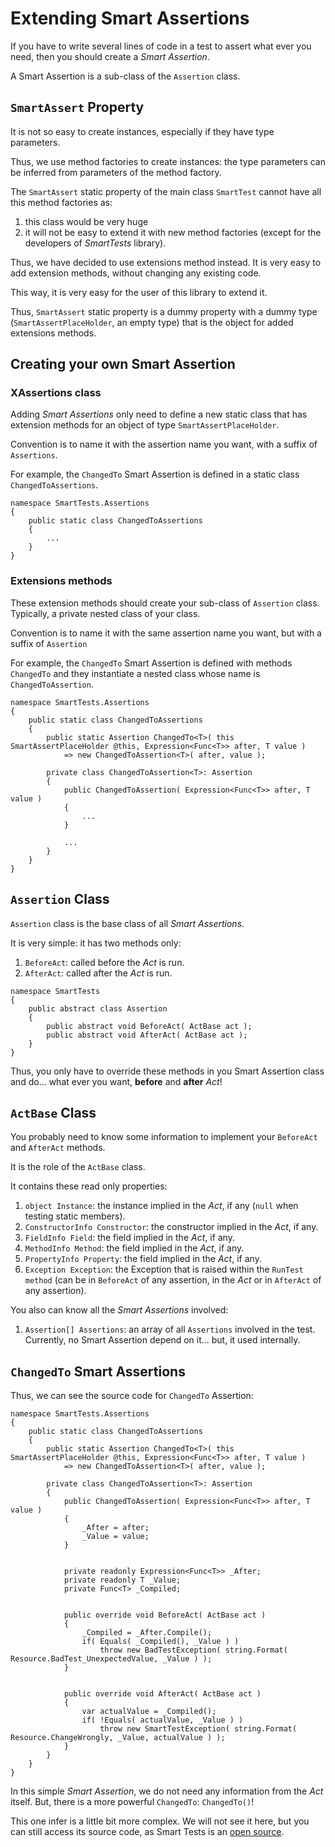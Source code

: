 # Extending Smart Assertions

If you have to write several lines of code in a test to assert what ever you need, then you should create a *Smart Assertion*.

A Smart Assertion is a sub-class of the `Assertion` class.

## `SmartAssert` Property

It is not so easy to create instances, especially if they have type parameters.

Thus, we use method factories to create instances: the type parameters can be inferred from parameters of the method factory.

The `SmartAssert` static property of the main class `SmartTest` cannot have all this method factories as:
1. this class would be very huge
1. it will not be easy to extend it with new method factories (except for the developers of *SmartTests* library).

Thus, we have decided to use extensions method instead. It is very easy to add extension methods, without changing any existing code.

This way, it is very easy for the user of this library to extend it.

Thus, `SmartAssert` static property is a dummy property with a dummy type (`SmartAssertPlaceHolder`, an empty type) that is the object for added extensions methods.

## Creating your own Smart Assertion

### XAssertions class

Adding *Smart Assertions* only need to define a new static class that has extension methods for an object of type `SmartAssertPlaceHolder`.

Convention is to name it with the assertion name you want, with a suffix of `Assertions`.

For example, the `ChangedTo` Smart Assertion is defined in a static class `ChangedToAssertions`.

```CSharp
namespace SmartTests.Assertions
{
    public static class ChangedToAssertions
    {
        ...
    }
}
```

### Extensions methods

These extension methods should create your sub-class of `Assertion` class. Typically, a private nested class of your class.

Convention is to name it with the same assertion name you want, but with a suffix of `Assertion`

For example, the `ChangedTo` Smart Assertion is defined with methods `ChangedTo` and they instantiate a nested class whose name is `ChangedToAssertion`.

```CSharp
namespace SmartTests.Assertions
{
    public static class ChangedToAssertions
    {
        public static Assertion ChangedTo<T>( this SmartAssertPlaceHolder @this, Expression<Func<T>> after, T value ) 
            => new ChangedToAssertion<T>( after, value );

        private class ChangedToAssertion<T>: Assertion
        {
            public ChangedToAssertion( Expression<Func<T>> after, T value )
            {
                ...
            }

            ...
        }
    }
}
```

## `Assertion` Class

`Assertion` class is the base class of all *Smart Assertions*.

It is very simple: it has two methods only:

1. `BeforeAct`: called before the *Act* is run.
1. `AfterAct`: called after the *Act* is run.

```CSharp
namespace SmartTests
{
    public abstract class Assertion
    {
        public abstract void BeforeAct( ActBase act );
        public abstract void AfterAct( ActBase act );
    }
}
```

Thus, you only have to override these methods in you Smart Assertion class and do... what ever you want, **before** and **after** *Act*!

## `ActBase` Class

You probably need to know some information to implement your `BeforeAct` and `AfterAct` methods.

It is the role of the `ActBase` class.

It contains these read only properties:

1. `object Instance`: the instance implied in the *Act*, if any (`null` when testing static members).
1. `ConstructorInfo Constructor`: the constructor implied in the *Act*, if any.
1. `FieldInfo Field`: the field implied in the *Act*, if any.
1. `MethodInfo Method`: the field implied in the *Act*, if any.
1. `PropertyInfo Property`: the field implied in the *Act*, if any.
1. `Exception Exception`: the Exception that is raised within the `RunTest method` (can be in `BeforeAct` of any assertion, in the *Act* or in `AfterAct` of any assertion).

You also can know all the *Smart Assertions* involved:

1. `Assertion[] Assertions`: an array of all `Assertions` involved  in the test.
    Currently, no Smart Assertion depend on it... but, it used internally.

## `ChangedTo` Smart Assertions

Thus, we can see the source code for `ChangedTo` Assertion:

```CSharp
namespace SmartTests.Assertions
{
    public static class ChangedToAssertions
    {
        public static Assertion ChangedTo<T>( this SmartAssertPlaceHolder @this, Expression<Func<T>> after, T value ) 
            => new ChangedToAssertion<T>( after, value );

        private class ChangedToAssertion<T>: Assertion
        {
            public ChangedToAssertion( Expression<Func<T>> after, T value )
            {
                _After = after;
                _Value = value;
            }


            private readonly Expression<Func<T>> _After;
            private readonly T _Value;
            private Func<T> _Compiled;


            public override void BeforeAct( ActBase act )
            {
                _Compiled = _After.Compile();
                if( Equals( _Compiled(), _Value ) )
                    throw new BadTestException( string.Format( Resource.BadTest_UnexpectedValue, _Value ) );
            }


            public override void AfterAct( ActBase act )
            {
                var actualValue = _Compiled();
                if( !Equals( actualValue, _Value ) )
                    throw new SmartTestException( string.Format( Resource.ChangeWrongly, _Value, actualValue ) );
            }
        }
    }
}
```

In this simple *Smart Assertion*, we do not need any information from the *Act* itself. But, there is a more powerful `ChangedTo`: `ChangedTo()`!

This one infer is a little bit more complex. We will not see it here, but you can still access its source code, as Smart Tests is an [open source](https://github.com/LudovicDubois/SmartTests).